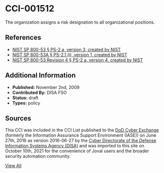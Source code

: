 # CCI-001512

The organization assigns a risk designation to all organizational positions.

## References ##

* [NIST SP 800-53 § PS-2 a, version 3, created by NIST](http://csrc.nist.gov/publications/PubsSPs.html)
* [NIST SP 800-53A § PS-2.1 (i), version 1, created by NIST](http://csrc.nist.gov/publications/PubsSPs.html)
* [NIST SP 800-53 Revision 4 § PS-2 a, version 4, created by NIST](http://csrc.nist.gov/publications/PubsSPs.html)


## Additional Information ##

* **Published:** November 2nd, 2009
* **Contributed By:** DISA FSO
* **Status:** draft
* **Types:** policy

## Sources ##

This CCI was included in the CCI List published to the [DoD Cyber Exchange](https://public.cyber.mil/stigs/cci/)
(formerly the Information Assurance Support Environment (IASE)) on June 27th, 2016 as version
2016-06-27 by the [Cyber Directorate of the Defense Information Systems Agency (DISA)](https://public.cyber.mil/about-cyber/)
and was imported to this site on October 10th, 2021 for the convenience of Joval users and the broader
security automation community.

[View All](../README.md)
